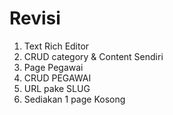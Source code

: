 # Revisi

1. Text Rich Editor
2. CRUD category & Content Sendiri
3. Page Pegawai
4. CRUD PEGAWAI
5. URL pake SLUG
6. Sediakan 1 page Kosong
